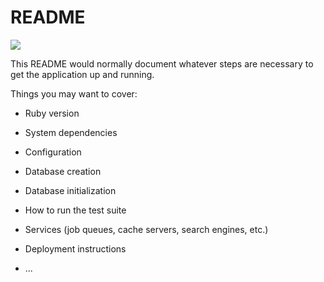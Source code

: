 # README

[![](https://ci.solanolabs.com:443/caengineyarddev/REPLACE_WITH_BUILD_BAGDE)](https://ci.solanolabs.com:443/caengineyarddev/activities_api/suites/REPLACE_WITH_SUITE)

This README would normally document whatever steps are necessary to get the
application up and running.

Things you may want to cover:

* Ruby version

* System dependencies

* Configuration

* Database creation

* Database initialization

* How to run the test suite

* Services (job queues, cache servers, search engines, etc.)

* Deployment instructions

* ...
